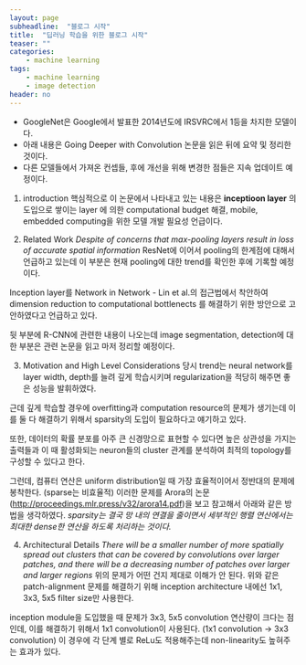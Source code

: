 ```yaml
---
layout: page
subheadline:  "블로그 시작"
title:  "딥러닝 학습을 위한 블로그 시작"
teaser: ""
categories:
    - machine learning
tags:
    - machine learning
    - image detection
header: no
---
```


- GoogleNet은 Google에서 발표한 2014년도에 IRSVRC에서 1등을 차지한 모델이다.  
- 아래 내용은 Going Deeper with Convolution 논문을 읽은 뒤에 요약 및 정리한 것이다.
- 다른 모델들에서 가져온 컨셉들, 후에 개선을 위해 변경한 점들은 지속 업데이트 예정이다.

1. introduction
핵심적으로 이 논문에서 나타내고 있는 내용은 **inceptioon layer** 의 도입으로 쌓이는 layer
에 의한 computational budget 해결, mobile, embedded computing을 위한 모델 개발 필요성 언급이다.

2. Related Work
*Despite of concerns that max-pooling layers result in loss of accurate spatial information*
ResNet에 이어서 pooling의 한계점에 대해서 언급하고 있는데 이 부분은 현재 pooling에 대한
trend를 확인한 후에 기록할 예정이다.

Inception layer를 Network in Network - Lin et al.의 접근법에서 착안하여 dimension reduction to
computational bottlenects 를 해결하기 위한 방안으로 고안하였다고 언급하고 있다.

뒷 부분에 R-CNN에 관련한 내용이 나오는데 image segmentation, detection에 대한 부분은 관련
논문을 읽고 마저 정리할 예정이다.

3. Motivation and High Level Considerations
당시 trend는 neural network를 layer width, depth를 늘려 깊게 학습시키며 regularization을
적당히 해주면 좋은 성능을 발휘하였다.

근데 깊게 학습할 경우에 overfitting과 computation resource의 문제가 생기는데 이를 둘 다 해결하기
위해서 sparsity의 도입이 필요하다고 얘기하고 있다.

또한, 데이터의 확률 분포를 아주 큰 신경망으로 표현할 수 있다면 높은 상관성을 가지는 출력들과 이 때
활성화되는 neuron들의 cluster 관계를 분석하여 최적의 topology를 구성할 수 있다고 한다.

그런데, 컴퓨터 연산은 uniform distribution일 때 가장 효율적이어서 정반대의 문제에 봉착한다. (sparse는 비효율적) 
이러한 문제를 Arora의 논문(http://proceedings.mlr.press/v32/arora14.pdf)을 보고 참고해서 아래와 같은 방법을 생각하였다.
*sparsity는 결국 망 내의 연결을 줄이면서 세부적인 행렬 연산에서는 최대한 dense한 연산을 하도록 처리하는 것이다.*

4. Architectural Details
*There will be a smaller number of more spatially spread out clusters that can be covered by convolutions
over larger patches, and there will be a decreasing number of patches over larger and larger regions*
위의 문제가 어떤 건지 제대로 이해가 안 된다. 위와 같은 patch-alignment 문제를 해결하기 위해 inception architecture
내에선 1x1, 3x3, 5x5 filter size만 사용한다.

inception module을 도입했을 때 문제가 3x3, 5x5 convolution 연산량이 크다는 점인데, 이를 해결하기 위해서 1x1 convolution이
사용된다. (1x1 convolution → 3x3 convolution)
이 경우에 각 단계 별로 ReLu도 적용해주는데 non-linearity도 높혀주는 효과가 있다.
